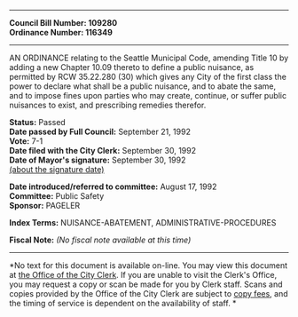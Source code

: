 * * * * *  
  
**Council Bill Number: [](#h0)[](#h2)109280**   
**Ordinance Number: 116349**  
  
* * * * *  
  
AN ORDINANCE relating to the Seattle Municipal Code, amending Title 10 by adding a new Chapter 10.09 thereto to define a public nuisance, as permitted by RCW 35.22.280 (30) which gives any City of the first class the power to declare what shall be a public nuisance, and to abate the same, and to impose fines upon parties who may create, continue, or suffer public nuisances to exist, and prescribing remedies therefor.  
  
**Status:** Passed   
**Date passed by Full Council:** September 21, 1992   
**Vote:** 7-1   
**Date filed with the City Clerk:** September 30, 1992   
**Date of Mayor's signature:** September 30, 1992   
[(about the signature date)](/~public/approvaldate.htm)   
  
  
**Date introduced/referred to committee:** August 17, 1992   
**Committee:** Public Safety   
**Sponsor:** PAGELER   
  
**Index Terms:** NUISANCE-ABATEMENT, ADMINISTRATIVE-PROCEDURES  
  
**Fiscal Note:** *(No fiscal note available at this time)*  
  
* * * * *  
  
*No text for this document is available on-line. You may view this document at [the Office of the City Clerk](http://www.seattle.gov/leg/clerk/contactUs.htm). If you are unable to visit the Clerk's Office, you may request a copy or scan be made for you by Clerk staff. Scans and copies provided by the Office of the City Clerk are subject to [copy fees](http://clerk.seattle.gov/~public/clerkfees.htm), and the timing of service is dependent on the availability of staff. *  
  
  

